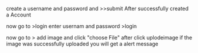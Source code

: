 <!-- first signin -->
create a username and password and >>submit
After successfully created a Account  

<!-- login -->
now go to >login  enter usernam and password >login 

<!--add a image -->
now go to > add image and click "choose File" 
after click uplodeimage if the image was successfully uploaded you will get a alert message
